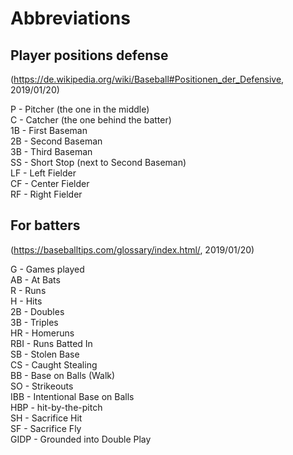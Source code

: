 # Abbreviations

## Player positions defense  
(https://de.wikipedia.org/wiki/Baseball#Positionen_der_Defensive, 2019/01/20)  

P  - Pitcher (the one in the middle)  
C  - Catcher (the one behind the batter)  
1B - First  Baseman  
2B - Second Baseman  
3B - Third  Baseman  
SS - Short Stop (next to Second Baseman)  
LF - Left Fielder  
CF - Center Fielder  
RF - Right Fielder  


## For batters  
(https://baseballtips.com/glossary/index.html/, 2019/01/20)  

G    - Games played  
AB   - At Bats  
R    - Runs  
H    - Hits  
2B   - Doubles  
3B   - Triples  
HR   - Homeruns  
RBI  - Runs Batted In  
SB   - Stolen Base  
CS   - Caught Stealing  
BB   - Base on Balls (Walk)  
SO   - Strikeouts  
IBB  - Intentional Base on Balls  
HBP  - hit-by-the-pitch  
SH   - Sacrifice Hit  
SF   - Sacrifice Fly  
GIDP - Grounded into Double Play  








